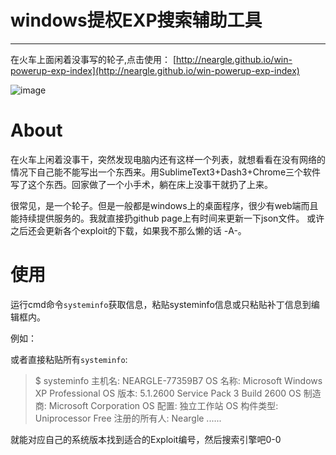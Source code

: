 # windows提权EXP搜索辅助工具

----

在火车上面闲着没事写的轮子,点击使用： [http://neargle.github.io/win-powerup-exp-index](http://neargle.github.io/win-powerup-exp-index)

![image](https://user-images.githubusercontent.com/7868679/84858397-ae5e6f80-b09d-11ea-95e4-f53e1941343c.png)

# About

在火车上闲着没事干，突然发现电脑内还有这样一个列表，就想看看在没有网络的情况下自己能不能写出一个东西来。用SublimeText3+Dash3+Chrome三个软件写了这个东西。回家做了一个小手术，躺在床上没事干就扔了上来。

很常见，是一个轮子。但是一般都是windows上的桌面程序，很少有web端而且能持续提供服务的。我就直接扔github page上有时间来更新一下json文件。
或许之后还会更新各个exploit的下载，如果我不那么懒的话 -A-。

# 使用

运行cmd命令`systeminfo`获取信息，粘贴systeminfo信息或只粘贴补丁信息到编辑框内。

例如：

> [01]: KB3124263
> [02]: KB3135173
> [03]: KB3139907
> [04]: KB3140741
> [05]: KB3140743
> [06]: KB3140768
> [07]: KB3149135
> [08]: KB3172729
> [09]: KB3173428
> [10]: KB3181403
> [11]: KB3214628
> [12]: KB3147458

或者直接粘贴所有`systeminfo`:

> $ systeminfo
> 主机名:           NEARGLE-77359B7
> OS 名称:          Microsoft Windows XP Professional
> OS 版本:          5.1.2600 Service Pack 3 Build 2600
> OS 制造商:        Microsoft Corporation
> OS 配置:          独立工作站
> OS 构件类型:      Uniprocessor Free
> 注册的所有人:     Neargle
> ......

就能对应自己的系统版本找到适合的Exploit编号，然后搜索引擎吧0-0




